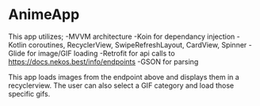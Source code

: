 # AnimeApp

This app utilizes; 
-MVVM architecture
-Koin for dependancy injection
-Kotlin coroutines, RecyclerView, SwipeRefreshLayout, CardView, Spinner
-Glide for image/GIF loading
-Retrofit for api calls to https://docs.nekos.best/info/endpoints
-GSON for parsing

This app loads images from the endpoint above and displays them in a recyclerview. The user can also select a GIF category and load those specific gifs.
